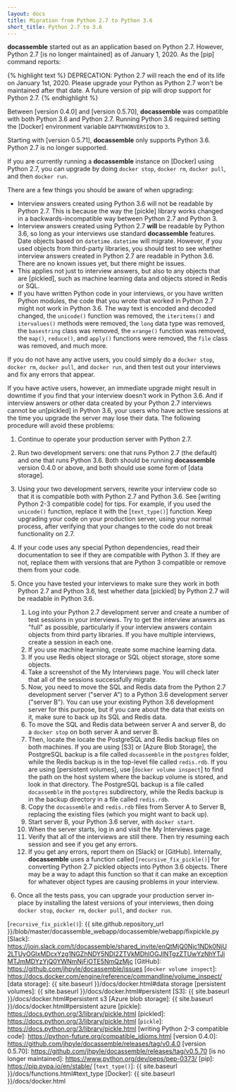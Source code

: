 ```yaml
---
layout: docs
title: Migration from Python 2.7 to Python 3.6
short_title: Python 2.7 to 3.6
---
```


**docassemble** started out as an application based on Python 2.7.
However, Python 2.7 [is no longer maintained] as of January 1, 2020.
As the [pip] command reports:

{% highlight text %} 
DEPRECATION: Python 2.7 will reach the end of its life on January
1st, 2020.  Please upgrade your Python as Python 2.7 won't be
maintained after that date. A future version of pip will drop support
for Python 2.7.
{% endhighlight %}

Between [version 0.4.0] and [version 0.5.70], **docassemble** was
compatible with both Python 3.6 and Python 2.7.  Running Python 3.6
required setting the [Docker] environment variable `DAPYTHONVERSION`
to `3`.

Starting with [version 0.5.71], **docassemble** only supports Python
3.6.  Python 2.7 is no longer supported.

If you are currently running a **docassemble** instance on [Docker]
using Python 2.7, you can upgrade by doing `docker stop`, `docker rm`,
`docker pull`, and then `docker run`.

There are a few things you should be aware of when upgrading:

* Interview answers created using Python 3.6 will not be readable by
  Python 2.7.  This is because the way the [pickle] library works
  changed in a backwards-incompatible way between Python 2.7 and
  Python 3.
* Interview answers created using Python 2.7 **will** be readable by
  Python 3.6, so long as your interviews use standard **docassemble**
  features.  Date objects based on `datetime.datetime` will migrate.
  However, if you used objects from third-party libraries, you should
  test to see whether interview answers created in Python 2.7 are
  readable in Python 3.6.  There are no known issues yet, but there
  might be issues.
* This applies not just to interview answers, but also to any objects
  that are [pickled], such as machine learning data and objects stored in
  Redis or SQL.
* If you have written Python code in your interviews, or you have
  written Python modules, the code that you wrote that worked in
  Python 2.7 might not work in Python 3.6.  The way text is encoded
  and decoded changed, the `unicode()` function was removed, the
  `iteritems()` and `itervalues()` methods were removed, the `long`
  data type was removed, the `basestring` class was removed, the
  `xrange()` function was removed, the `map()`, `reduce()`, and
  `apply()` functions were removed, the `file` class was removed, and
  much more.
  
If you do not have any active users, you could simply do a `docker
stop`, `docker rm`, `docker pull`, and `docker run`, and then test out
your interviews and fix any errors that appear.

If you have active users, however, an immediate upgrade might result
in downtime if you find that your interview doesn't work in Python
3.6.  And if interview answers or other data created by your Python
2.7 interviews cannot be un[pickled] in Python 3.6, your users who
have active sessions at the time you upgrade the server may lose their
data.  The following procedure will avoid these problems:

1. Continue to operate your production server with Python 2.7.
2. Run two development servers: one that runs Python 2.7 (the default)
   and one that runs Python 3.6.
   Both should be running **docassemble** version 0.4.0 or above, and
   both should use some form of [data storage].
3. Using your two development servers, rewrite your interview code so
   that it is compatible both with Python 2.7 and Python 3.6.  See
   [writing Python 2-3 compatible code] for tips.  For example, if you
   used the `unicode()` function, replace it with the [`text_type()`]
   function.  Keep upgrading your code on your production server,
   using your normal process, after verifying that your changes to the
   code do not break functionality on 2.7.
4. If your code uses any special Python dependencies, read their
   documentation to see if they are compatible with Python 3.  If they
   are not, replace them with versions that are Python 3 compatible or
   remove them from your code.
5. Once you have tested your interviews to make sure they work in both
   Python 2.7 and Python 3.6, test whether data [pickled] by Python
   2.7 will be readable in Python 3.6.
   
   1. Log into your Python 2.7 development server and create a number of
      test sessions in your interviews.  Try to get the interview answers
      as "full" as possible, particularly if your interview answers
      contain objects from third party libraries.  If you have
      multiple interviews, create a session in each one.
   2. If you use machine learning, create some machine learning data.
   3. If you use Redis object storage or SQL object storage, store
      some objects.
   4. Take a screenshot of the My Interviews page.  You will check
      later that all of the sessions successfully migrate.
   4. Now, you need to move the SQL and Redis data from the Python 2.7
      development server ("server A") to a Python 3.6 development
      server ("server B").  You can use your existing Python 3.6
      development server for this purpose, but if you care about the
      data that exists on it, make sure to back up its SQL and Redis
      data.
   5. To move the SQL and Redis data between server A and server B, do
      a `docker stop` on both server A and server B.
   6. Then, locate the locate the PostgreSQL and Redis backup files on
      both machines.  If you are using [S3] or [Azure Blob Storage], the
      PostgreSQL backup is a file called `docassemble` in the
      `postgres` folder, while the Redis backup is in the top-level
      file called `redis.rdb`.  If you are using [persistent volumes],
      use [`docker volume inspect`] to find the path on the host
      system where the backup volume is stored, and look in that
      directory.  The PostgreSQL backup is a file called `docassemble` in the
      `postgres` subdirectory, while the Redis backup is in the backup
      directory in a file called `redis.rdb`.
   7. Copy the `docassemble` and `redis.rdb` files from Server A to
      Server B, replacing the existing files (which you might want to
      back up).
   8. Start server B, your Python 3.6 server, with `docker start`.
   9. When the server starts, log in and visit the My Interviews
      page.
   10. Verify that all of the interviews are still there.  Then try
       resuming each session and see if you get any errors.
   11. If you get any errors, report them on [Slack] or [GitHub].
       Internally, **docassemble** uses a function called
       [`recursive_fix_pickle()`] for converting Python 2.7
       pickled objects into Python 3.6 objects.  There may be a way to
       adapt this function so that it can make an exception for
       whatever object types are causing problems in your interview.

6. Once all the tests pass, you can upgrade your production server
   in-place by installing the latest versions of your interviews, then
   doing `docker stop`, `docker rm`, `docker pull`, and `docker run`.

[`recursive_fix_pickle()`]: {{ site.github.repository_url }}/blob/master/docassemble_webapp/docassemble/webapp/fixpickle.py
[Slack]: https://join.slack.com/t/docassemble/shared_invite/enQtMjQ0Njc1NDk0NjU2LTUyOGIxMDcxYzg1NGZhNDY5NDI2ZTVkMDhlOGJlNTgzZTUwYzNhYTJiMTJmMDYzYjQ0YWNmNjFiOTE5NmQzMjc
[GitHub]: https://github.com/jhpyle/docassemble/issues
[`docker volume inspect`]: https://docs.docker.com/engine/reference/commandline/volume_inspect/
[data storage]: {{ site.baseurl }}/docs/docker.html#data storage
[persistent volumes]: {{ site.baseurl }}/docs/docker.html#persistent
[S3]: {{ site.baseurl }}/docs/docker.html#persistent s3
[Azure blob storage]: {{ site.baseurl }}/docs/docker.html#persistent azure
[pickle]: https://docs.python.org/3/library/pickle.html
[pickled]: https://docs.python.org/3/library/pickle.html
[`pickle`]: https://docs.python.org/3/library/pickle.html
[writing Python 2-3 compatible code]: https://python-future.org/compatible_idioms.html
[version 0.4.0]: https://github.com/jhpyle/docassemble/releases/tag/v0.4.0
[version 0.5.70]: https://github.com/jhpyle/docassemble/releases/tag/v0.5.70
[is no longer maintained]: https://www.python.org/dev/peps/pep-0373/
[pip]: https://pip.pypa.io/en/stable/
[`text_type()`]: {{ site.baseurl }}/docs/functions.html#text_type
[Docker]: {{ site.baseurl }}/docs/docker.html

